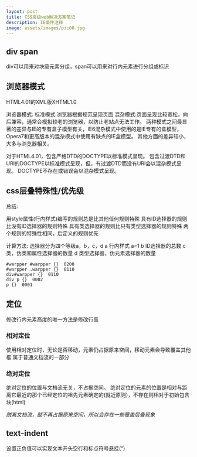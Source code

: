 ```yaml
---
layout: post
title: CSS高级web解决方案笔记
description: IE条件注释
image: assets/images/pic08.jpg
---
```


## div span

div可以用来对块级元素分组，span可以用来对行内元素进行分组或标识

## 浏览器模式

HTML4.01的XML版XHTML1.0

浏览器模式:
标准模式:浏览器根据规范呈现页面
混杂模式:页面呈现比较宽松，向后兼容，通常会模拟较老的浏览器，以防止老站点无法工作。
两种模式之间最显著的差异与IE的专有盒子模型有关，IE6混杂模式中使用的是IE专有的盒模型，Opera7和更高版本的混杂模式中使用有缺点的IE盒模型。
其他方面的差异较小，大多与浏览器相关。

对于HTML4.01，包含严格DTD的DOCTYPE以标准模式呈现。
包含过渡DTD和URI的DOCTYPE以标准模式呈现，但，有过渡DTD而没有URI会以混杂模式呈现。
DOCTYPE不存在或错误会以混杂模式呈现。

## css层叠特殊性/优先级

总结:

用style属性(行内样式)编写的规则总是比其他任何规则特殊
具有ID选择器的规则比没有ID选择器的规则特殊
具有类选择器的规则比只有类型选择器的规则特殊
两个规则的特殊性相同，后定义的规则优先

计算方法:
选择器分为四个等级a，b，c，d
a 行内样式 a=1
b ID选择器的总数
c 类，伪类和属性选择器的数量
d 类型选择器，伪元素选择器的数量
```
#warpper #warpper {}  0200
#warpper .warpper {}  0110
div#warpper {}  0110
div p {}  0002
p {}  0001
```

## 定位

修改行内元素高度的唯一方法是修改行高

### 相对定位

使用相对定位时，无论是否移动，元素仍占据原来空间，移动元素会导致覆盖其他框
属于普通文档流的一部分

### 绝对定位

绝对定位的位置与文档流无关，不占据空间。
绝对定位的元素的位置是相对与距离它最近的那个已经定位的祖先元素确定的(就近原则)，不存在则相对于初始包含块(html)


*脱离文档流，就不再占据原来空间，所以会存在一些覆盖层叠现象*

## text-indent

设置正负值可以实现文本开头空行和标点符号悬挂(“)
